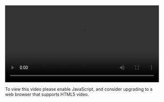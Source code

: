 <video controls="" style="width: 100%; display: block;"><source src="http://o86bpj665.bkt.clouddn.com/gulp-flex-res/5-install-node.mp4" type="video/mp4"><p>To view this video please enable JavaScript, and consider upgrading to a web browser that supports HTML5 video.</p></video>
